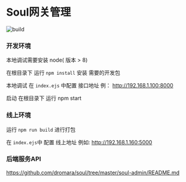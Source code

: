 # Soul网关管理

![build](https://github.com/dromara/soul-dashboard/workflows/build/badge.svg)

### 开发环境
  本地调试需要安装 node( 版本 > 8)

  在根目录下 运行 `npm install` 安装 需要的开发包

  本地调试 在 `index.ejs` 中配置 接口地址  例： http://192.168.1.100:8000

  启动  在根目录下 运行 npm start

### 线上环境 

  运行 `npm run build` 进行打包

  在 `index.ejs`中 配置 线上地址  例如: http://192.168.1.160:5000

### 后端服务API

https://github.com/dromara/soul/tree/master/soul-admin/README.md
